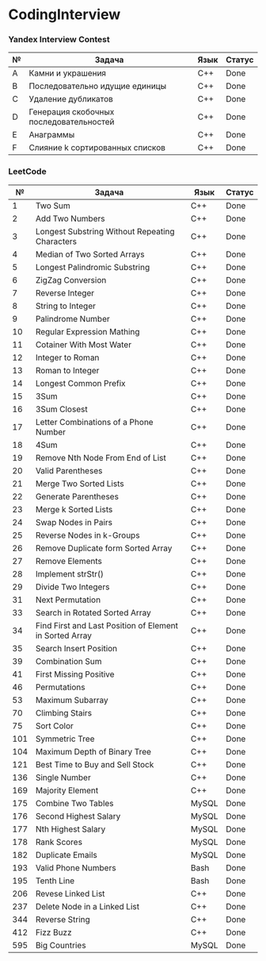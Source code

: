 # CodingInterview

### Yandex Interview Contest
|№|Задача|Язык|Статус|
|-|------|----|------|
|A|Камни и украшения|C++|Done|
|B|Последовательно идущие единицы|C++|Done|
|C|Удаление дубликатов|C++|Done|
|D|Генерация скобочных последовательностей|C++|Done|
|E|Анаграммы|C++|Done|
|F|Слияние k сортированных списков|C++|Done|

### LeetCode
|№|Задача|Язык|Статус|
|-|------|----|------|
|1|Two Sum|C++|Done|
|2|Add Two Numbers|C++|Done|
|3|Longest Substring Without Repeating Characters|C++|Done|
|4|Median of Two Sorted Arrays|C++|Done|
|5|Longest Palindromic Substring|C++|Done|
|6|ZigZag Conversion|C++|Done|
|7|Reverse Integer|C++|Done|
|8|String to Integer|C++|Done|
|9|Palindrome Number|C++|Done|
|10|Regular Expression Mathing|C++|Done|
|11|Cotainer With Most Water|C++|Done|
|12|Integer to Roman|C++|Done|
|13|Roman to Integer|C++|Done|
|14|Longest Common Prefix|C++|Done|
|15|3Sum|C++|Done|
|16|3Sum Closest|C++|Done|
|17|Letter Combinations of a Phone Number|C++|Done|
|18|4Sum|C++|Done|
|19|Remove Nth Node From End of List|C++|Done|
|20|Valid Parentheses|C++|Done|
|21|Merge Two Sorted Lists|C++|Done|
|22|Generate Parentheses|C++|Done|
|23|Merge k Sorted Lists|C++|Done|
|24|Swap Nodes in Pairs|C++|Done|
|25|Reverse Nodes in k-Groups|C++|Done|
|26|Remove Duplicate form Sorted Array|C++|Done|
|27|Remove Elements|C++|Done|
|28|Implement strStr()|C++|Done|
|29|Divide Two Integers|C++|Done|
|31|Next Permutation|C++|Done|
|33|Search in Rotated Sorted Array|C++|Done|
|34|Find First and Last Position of Element in Sorted Array|C++|Done|
|35|Search Insert Position|C++|Done|
|39|Combination Sum|C++|Done|
|41|First Missing Positive|C++|Done|
|46|Permutations|C++|Done|
|53|Maximum Subarray|C++|Done|
|70|Climbing Stairs|C++|Done|
|75|Sort Color|C++|Done|
|101|Symmetric Tree|C++|Done|
|104|Maximum Depth of Binary Tree|C++|Done|
|121|Best Time to Buy and Sell Stock|C++|Done|
|136|Single Number|C++|Done|
|169|Majority Element|C++|Done|
|175|Combine Two Tables|MySQL|Done|
|176|Second Highest Salary|MySQL|Done|
|177|Nth Highest Salary|MySQL|Done|
|178|Rank Scores|MySQL|Done|
|182|Duplicate Emails|MySQL|Done|
|193|Valid Phone Numbers|Bash|Done|
|195|Tenth Line|Bash|Done|
|206|Revese Linked List|C++|Done|
|237|Delete Node in a Linked List|C++|Done|
|344|Reverse String|C++|Done|
|412|Fizz Buzz|C++|Done|
|595|Big Countries|MySQL|Done|
